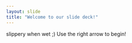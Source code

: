 ```yaml
---
layout: slide
title: "Welcome to our slide deck!"
---
```

slippery when wet ;)
Use the right arrow to begin!
